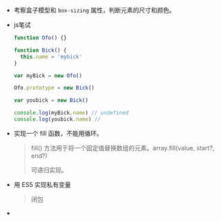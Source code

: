 - 考察盒子模型和 `box-sizing` 属性，判断元素的尺寸和颜色。

- js笔试

  ```js
  function Ofo() {}
  
  function Bick() {
  	this.name = 'mybick'
  }
  
  var myBick = new Ofo()
  
  Ofo.prototype = new Bick()
  
  var youbick = new Bick()
  
  console.log(myBick.name) // undefined
  console.log(youbick.name) // 
  ```

- 实现一个 fill 函数，不能用循环。

  > fill() 方法用于将一个固定值替换数组的元素。array.fill(value, start?, end?)
  >
  > 可递归实现。

- 用 ES5 实现私有变量

  > 闭包

- 



